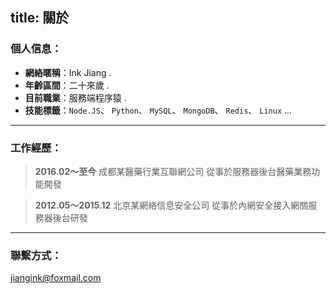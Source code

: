 title: 關於
---

### 個人信息：

- **網絡暱稱**：Ink Jiang .
- **年齡區間**：二十來歲 .
- **目前職業**：服務端程序猿 .
- **技能標籤**：`Node.JS`、 `Python`、 `MySQL`、 `MongoDB`、 `Redis`、 `Linux` ...

---- 

### 工作經歷：

> **2016.02～至今**
> 成都某醫藥行業互聯網公司
> 從事於服務器後台醫藥業務功能開發

> **2012.05～2015.12**
> 北京某網絡信息安全公司
> 從事於內網安全接入網關服務器後台研發

---- 

### 聯繫方式：

<jiangink@foxmail.com>

